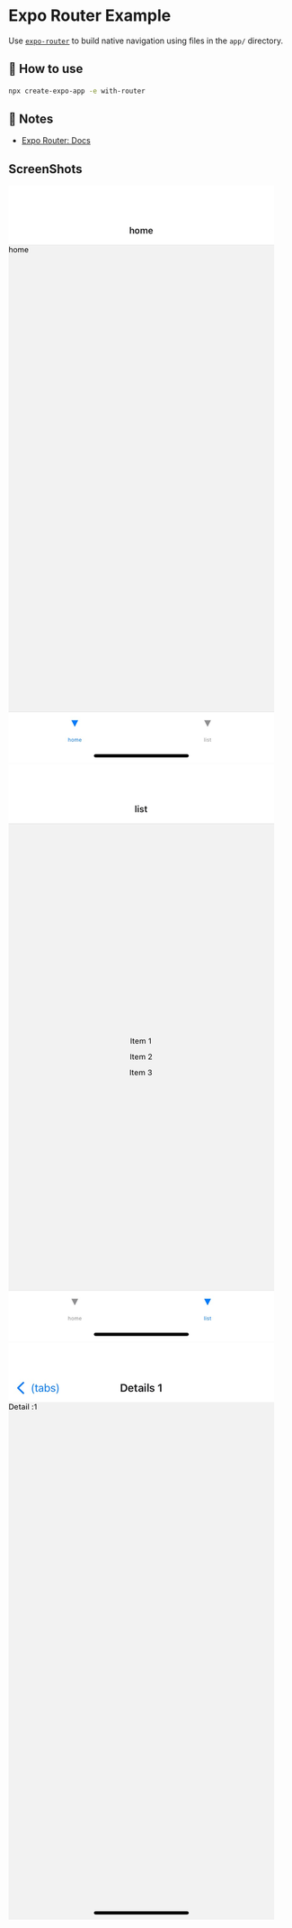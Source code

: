 # Expo Router Example

Use [`expo-router`](https://docs.expo.dev/router/introduction/) to build native navigation using files in the `app/` directory.

## 🚀 How to use

```sh
npx create-expo-app -e with-router
```

## 📝 Notes

- [Expo Router: Docs](https://docs.expo.dev/router/introduction/)

## ScreenShots

![Screenshot 1](/assets/ss1.JPG)
![Screenshot 2](/assets/ss2.JPG)
![Screenshot 3](/assets/ss3.JPG)
